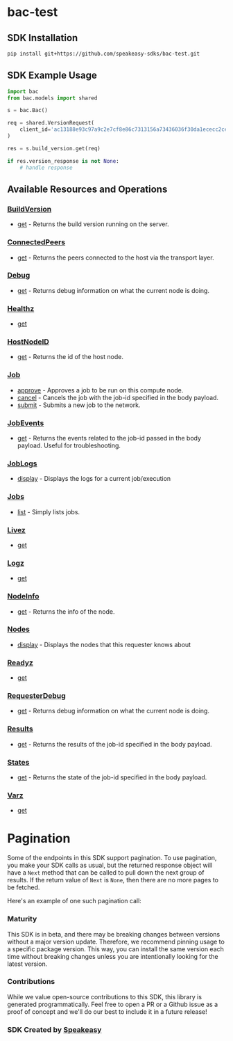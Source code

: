 # bac-test

<!-- Start SDK Installation -->
## SDK Installation

```bash
pip install git+https://github.com/speakeasy-sdks/bac-test.git
```
<!-- End SDK Installation -->

## SDK Example Usage
<!-- Start SDK Example Usage -->
```python
import bac
from bac.models import shared

s = bac.Bac()

req = shared.VersionRequest(
    client_id='ac13188e93c97a9c2e7cf8e86c7313156a73436036f30da1ececc2ce79f9ea51',
)

res = s.build_version.get(req)

if res.version_response is not None:
    # handle response
```
<!-- End SDK Example Usage -->

<!-- Start SDK Available Operations -->
## Available Resources and Operations


### [BuildVersion](docs/sdks/buildversion/README.md)

* [get](docs/sdks/buildversion/README.md#get) - Returns the build version running on the server.

### [ConnectedPeers](docs/sdks/connectedpeers/README.md)

* [get](docs/sdks/connectedpeers/README.md#get) - Returns the peers connected to the host via the transport layer.

### [Debug](docs/sdks/debug/README.md)

* [get](docs/sdks/debug/README.md#get) - Returns debug information on what the current node is doing.

### [Healthz](docs/sdks/healthz/README.md)

* [get](docs/sdks/healthz/README.md#get)

### [HostNodeID](docs/sdks/hostnodeid/README.md)

* [get](docs/sdks/hostnodeid/README.md#get) - Returns the id of the host node.

### [Job](docs/sdks/job/README.md)

* [approve](docs/sdks/job/README.md#approve) - Approves a job to be run on this compute node.
* [cancel](docs/sdks/job/README.md#cancel) - Cancels the job with the job-id specified in the body payload.
* [submit](docs/sdks/job/README.md#submit) - Submits a new job to the network.

### [JobEvents](docs/sdks/jobevents/README.md)

* [get](docs/sdks/jobevents/README.md#get) - Returns the events related to the job-id passed in the body payload. Useful for troubleshooting.

### [JobLogs](docs/sdks/joblogs/README.md)

* [display](docs/sdks/joblogs/README.md#display) - Displays the logs for a current job/execution

### [Jobs](docs/sdks/jobs/README.md)

* [list](docs/sdks/jobs/README.md#list) - Simply lists jobs.

### [Livez](docs/sdks/livez/README.md)

* [get](docs/sdks/livez/README.md#get)

### [Logz](docs/sdks/logz/README.md)

* [get](docs/sdks/logz/README.md#get)

### [NodeInfo](docs/sdks/nodeinfo/README.md)

* [get](docs/sdks/nodeinfo/README.md#get) - Returns the info of the node.

### [Nodes](docs/sdks/nodes/README.md)

* [display](docs/sdks/nodes/README.md#display) - Displays the nodes that this requester knows about

### [Readyz](docs/sdks/readyz/README.md)

* [get](docs/sdks/readyz/README.md#get)

### [RequesterDebug](docs/sdks/requesterdebug/README.md)

* [get](docs/sdks/requesterdebug/README.md#get) - Returns debug information on what the current node is doing.

### [Results](docs/sdks/results/README.md)

* [get](docs/sdks/results/README.md#get) - Returns the results of the job-id specified in the body payload.

### [States](docs/sdks/states/README.md)

* [get](docs/sdks/states/README.md#get) - Returns the state of the job-id specified in the body payload.

### [Varz](docs/sdks/varz/README.md)

* [get](docs/sdks/varz/README.md#get)
<!-- End SDK Available Operations -->



<!-- Start Dev Containers -->



<!-- End Dev Containers -->



<!-- Start Pagination -->
# Pagination

Some of the endpoints in this SDK support pagination. To use pagination, you make your SDK calls as usual, but the
returned response object will have a `Next` method that can be called to pull down the next group of results. If the
return value of `Next` is `None`, then there are no more pages to be fetched.

Here's an example of one such pagination call:


<!-- End Pagination -->

<!-- Placeholder for Future Speakeasy SDK Sections -->



### Maturity

This SDK is in beta, and there may be breaking changes between versions without a major version update. Therefore, we recommend pinning usage
to a specific package version. This way, you can install the same version each time without breaking changes unless you are intentionally
looking for the latest version.

### Contributions

While we value open-source contributions to this SDK, this library is generated programmatically.
Feel free to open a PR or a Github issue as a proof of concept and we'll do our best to include it in a future release!

### SDK Created by [Speakeasy](https://docs.speakeasyapi.dev/docs/using-speakeasy/client-sdks)
